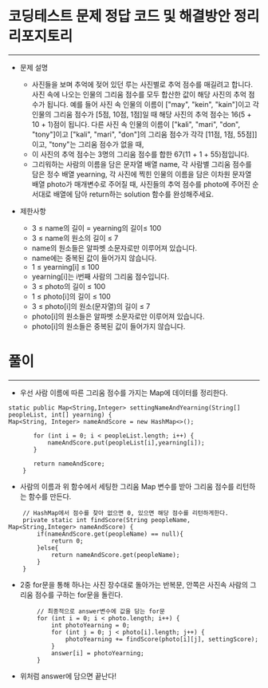 <h1>코딩테스트 문제 정답 코드 및 해결방안 정리 리포지토리</h1>
<hr>

- 문제 설명
  - 사진들을 보며 추억에 젖어 있던 루는 사진별로 추억 점수를 매길려고 합니다. 사진 속에 나오는 인물의 그리움 점수를 모두 합산한 값이 해당 사진의 추억 점수가 됩니다. 예를 들어 사진 속 인물의 이름이 ["may", "kein", "kain"]이고 각 인물의 그리움 점수가 [5점, 10점, 1점]일 때 해당 사진의 추억 점수는 16(5 + 10 + 1)점이 됩니다. 다른 사진 속 인물의 이름이 ["kali", "mari", "don", "tony"]이고 ["kali", "mari", "don"]의 그리움 점수가 각각 [11점, 1점, 55점]]이고, "tony"는 그리움 점수가 없을 때,
  - 이 사진의 추억 점수는 3명의 그리움 점수를 합한 67(11 + 1 + 55)점입니다.
  - 그리워하는 사람의 이름을 담은 문자열 배열 name, 각 사람별 그리움 점수를 담은 정수 배열 yearning, 각 사진에 찍힌 인물의 이름을 담은 이차원 문자열 배열 photo가 매개변수로 주어질 때, 사진들의 추억 점수를 photo에 주어진 순서대로 배열에 담아 return하는 solution 함수를 완성해주세요.

- 제한사항
  - 3 ≤ name의 길이 = yearning의 길이≤ 100
  - 3 ≤ name의 원소의 길이 ≤ 7
  - name의 원소들은 알파벳 소문자로만 이루어져 있습니다.
  - name에는 중복된 값이 들어가지 않습니다.
  - 1 ≤ yearning[i] ≤ 100
  - yearning[i]는 i번째 사람의 그리움 점수입니다.
  - 3 ≤ photo의 길이 ≤ 100
  - 1 ≤ photo[i]의 길이 ≤ 100
  - 3 ≤ photo[i]의 원소(문자열)의 길이 ≤ 7
  - photo[i]의 원소들은 알파벳 소문자로만 이루어져 있습니다.
  - photo[i]의 원소들은 중복된 값이 들어가지 않습니다.

<h1>풀이</h1>
<hr>

- 우선 사람 이름에 따른 그리움 점수를 가지는 Map에 데이터를 정리한다.
~~~
static public Map<String,Integer> settingNameAndYearning(String[] peopleList, int[] yearning) {
Map<String, Integer> nameAndScore = new HashMap<>();

       for (int i = 0; i < peopleList.length; i++) {
           nameAndScore.put(peopleList[i],yearning[i]);
       }

       return nameAndScore;
    }
~~~

- 사람의 이름과 위 함수에서 세팅한 그리움 Map 변수를 받아 그리움 점수를 리턴하는 함수를 만든다.
~~~
    // HashMap에서 점수를 찾아 없으면 0, 있으면 해당 점수를 리턴하게한다.
    private static int findScore(String peopleName, Map<String,Integer> nameAndScore) {
        if(nameAndScore.get(peopleName) == null){
            return 0;
        }else{
            return nameAndScore.get(peopleName);
        }
    }
~~~

- 2중 for문을 통해 하나는 사진 장수대로 돌아가는 반복문, 안쪽은 사진속 사람의 그리움 점수를 구하는 for문을 돌린다.
~~~
        // 최종적으로 answer변수에 값을 담는 for문
        for (int i = 0; i < photo.length; i++) {
            int photoYearning = 0;
            for (int j = 0; j < photo[i].length; j++) {
                photoYearning += findScore(photo[i][j], settingScore);
            }
            answer[i] = photoYearning;
        }
~~~

- 위처럼 answer에 담으면 끝난다!    

